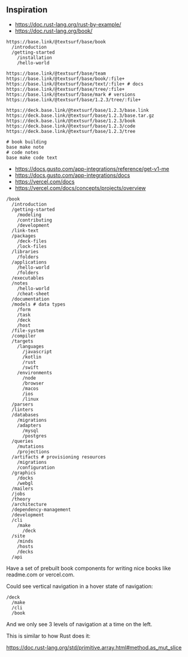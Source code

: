 ## Inspiration

- https://doc.rust-lang.org/rust-by-example/
- https://doc.rust-lang.org/book/

```
https://base.link/@textsurf/base/book
  /introduction
  /getting-started
    /installation
    /hello-world
```

```
https://base.link/@textsurf/base/team
https://base.link/@textsurf/base/book/:file+
https://base.link/@textsurf/base/text/:file+ # docs
https://base.link/@textsurf/base/tree/:file+
https://base.link/@textsurf/base/mark # versions
https://base.link/@textsurf/base/1.2.3/tree/:file+
```

```
https://deck.base.link/@textsurf/base/1.2.3/base.link
https://deck.base.link/@textsurf/base/1.2.3/base.tar.gz
https://deck.base.link/@textsurf/base/1.2.3/book
https://deck.base.link/@textsurf/base/1.2.3/code
https://deck.base.link/@textsurf/base/1.2.3/tree
```

```
# book building
base make note
# code notes
base make code text
```

- https://docs.gusto.com/app-integrations/reference/get-v1-me
- https://docs.gusto.com/app-integrations/docs
- https://vercel.com/docs
- https://vercel.com/docs/concepts/projects/overview

```
/book
  /introduction
  /getting-started
    /modeling
    /contributing
    /development
  /link-text
  /packages
    /deck-files
    /lock-files
  /libraries
    /folders
  /applications
    /hello-world
    /folders
  /executables
  /notes
    /hello-world
    /cheat-sheet
  /documentation
  /models # data types
    /form
    /task
    /deck
    /host
  /file-system
  /compiler
  /targets
    /languages
      /javascript
      /kotlin
      /rust
      /swift
    /environments
      /node
      /browser
      /macos
      /ios
      /linux
  /parsers
  /linters
  /databases
    /migrations
    /adapters
      /mysql
      /postgres
  /queries
    /mutations
    /projections
  /artifacts # provisioning resources
    /migrations
    /configuration
  /graphics
    /docks
    /webgl
  /mailers
  /jobs
  /theory
  /architecture
  /dependency-management
  /development
  /cli
    /make
      /deck
  /site
    /minds
    /hosts
    /decks
  /api
```

Have a set of prebuilt book components for writing nice books like
readme.com or vercel.com.

Could see vertical navigation in a hover state of navigation:

```
/deck
  /make
  /cli
  /book
```

And we only see 3 levels of navigation at a time on the left.

This is similar to how Rust does it:

https://doc.rust-lang.org/std/primitive.array.html#method.as_mut_slice
